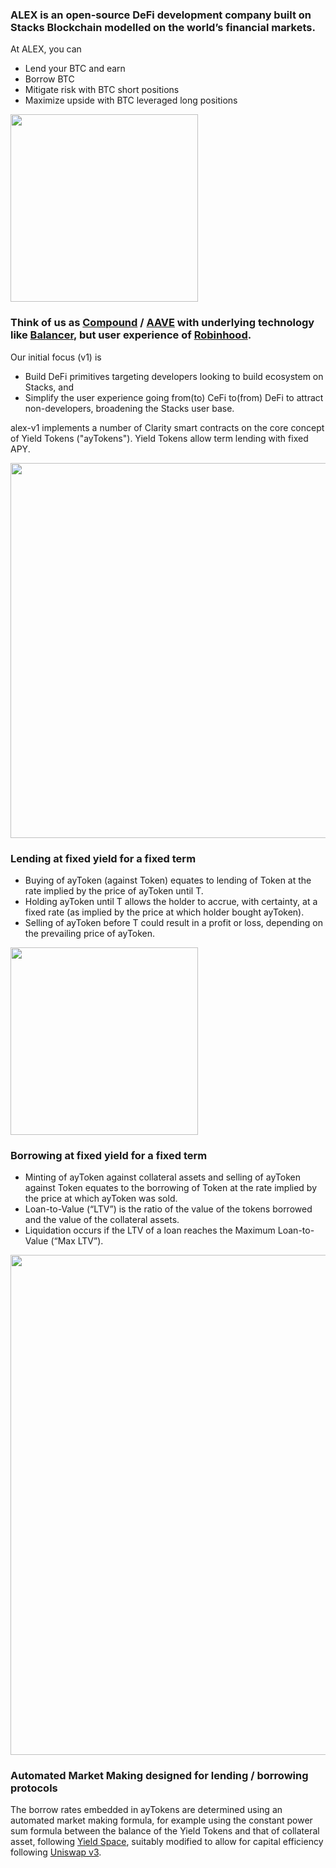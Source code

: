 ### ALEX is an open-source DeFi development company built on Stacks Blockchain modelled on the world’s financial markets.

At ALEX, you can 
- Lend your BTC and earn
- Borrow BTC
- Mitigate risk with BTC short positions
- Maximize upside with BTC leveraged long positions

<img src="https://user-images.githubusercontent.com/443225/120918450-15c66280-c6e7-11eb-9950-5ccab7f2c0d5.png" width="300"/>

### Think of us as [Compound](https://compound.finance) / [AAVE](https://aave.om) with underlying technology like [Balancer](https://balancer.finance), but user experience of [Robinhood](https://www.robinhood.com).

Our initial focus (v1) is

- Build DeFi primitives targeting developers looking to build ecosystem on Stacks, and
- Simplify the user experience going from(to) CeFi to(from) DeFi to attract non-developers, broadening the Stacks user base.

alex-v1 implements a number of Clarity smart contracts on the core concept of Yield Tokens ("ayTokens"). Yield Tokens allow term lending with fixed APY.

<img src="https://user-images.githubusercontent.com/443225/121769437-2028a680-cb96-11eb-8289-ea87fb49491d.png" width="600">

### Lending at fixed yield for a fixed term

- Buying of ayToken (against Token) equates to lending of Token at the rate implied by the price of ayToken until T.
- Holding ayToken until T allows the holder to accrue, with certainty, at a fixed rate (as implied by the price at which holder bought ayToken).
- Selling of ayToken before T could result in a profit or loss, depending on the prevailing price of ayToken.

<img src="https://user-images.githubusercontent.com/443225/120918675-27f4d080-c6e8-11eb-99a7-7a2b9b398123.png" width="300">

### Borrowing at fixed yield for a fixed term

- Minting of ayToken against collateral assets and selling of ayToken against Token equates to the borrowing of Token at the rate implied by the price at which ayToken was sold.
- Loan-to-Value (“LTV”) is the ratio of the value of the tokens borrowed and the value of the collateral assets.
- Liquidation occurs if the LTV of a loan reaches the Maximum Loan-to-Value (“Max LTV”).

<img src="https://user-images.githubusercontent.com/443225/120918869-4ad3b480-c6e9-11eb-9d29-6b946489becf.png" width="800">

### Automated Market Making designed for lending / borrowing protocols

The borrow rates embedded in ayTokens are determined using an automated market making formula, for example using the constant power sum formula between the balance of the Yield Tokens and that of collateral asset, following [Yield Space](https://yield.is/YieldSpace.pdf), suitably modified to allow for capital efficiency following [Uniswap v3](https://uniswap.org/whitepaper-v3.pdf).
